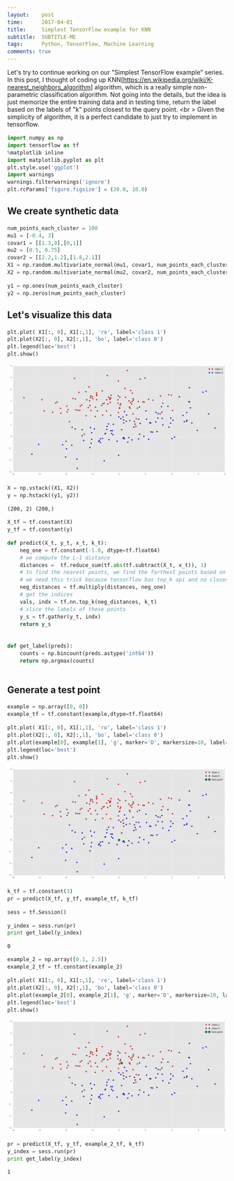 ```yaml
---
layout:    post
time:      2017-04-01
title:     Simplest TensorFlow example for KNN
subtitle:  SUBTITLE-ME
tags:      Python, TensorFlow, Machine Learning
comments: true
---
```

Let's try to continue working on our "Simplest TensorFlow example" series. In this post, I thought of coding up KNN[https://en.wikipedia.org/wiki/K-nearest_neighbors_algorithm] algorithm, which is a really simple non-parametric classification algorithm. Not going into the details, but the idea is just memorize the entire training data and in testing time, return the label based on the labels of "k" points closest to the query point. <br \>
Given the simplicity of algorithm, it is a perfect candidate to just try to implement in tensorflow.

```python
import numpy as np
import tensorflow as tf
%matplotlib inline
import matplotlib.pyplot as plt
plt.style.use('ggplot')
import warnings
warnings.filterwarnings('ignore')
plt.rcParams['figure.figsize'] = (20.0, 10.0)
```

## We create synthetic data 


```python
num_points_each_cluster = 100
mu1 = [-0.4, 3]
covar1 = [[1.3,0],[0,1]]
mu2 = [0.5, 0.75]
covar2 = [[2.2,1.2],[1.8,2.1]]
X1 = np.random.multivariate_normal(mu1, covar1, num_points_each_cluster)
X2 = np.random.multivariate_normal(mu2, covar2, num_points_each_cluster)
```


```python
y1 = np.ones(num_points_each_cluster)
y2 = np.zeros(num_points_each_cluster)
```

## Let's visualize this data


```python
plt.plot( X1[:, 0], X1[:,1], 'ro', label='class 1')
plt.plot(X2[:, 0], X2[:,1], 'bo', label='class 0')
plt.legend(loc='best')
plt.show()
```


![png](https://raw.githubusercontent.com/ensemblearner/ensemblearner.github.io/master/blog_images/tensor_flow_blog_images/knn_5_0.png)



```python
X = np.vstack((X1, X2))
y = np.hstack((y1, y2))

```

    (200, 2) (200,)



```python
X_tf = tf.constant(X)
y_tf = tf.constant(y)
```


```python
def predict(X_t, y_t, x_t, k_t):
    neg_one = tf.constant(-1.0, dtype=tf.float64)
    # we compute the L-1 distance
    distances =  tf.reduce_sum(tf.abs(tf.subtract(X_t, x_t)), 1)
    # to find the nearest points, we find the farthest points based on negative distances
    # we need this trick because tensorflow has top_k api and no closest_k or reverse=True api
    neg_distances = tf.multiply(distances, neg_one)
    # get the indices
    vals, indx = tf.nn.top_k(neg_distances, k_t)
    # slice the labels of these points
    y_s = tf.gather(y_t, indx)
    return y_s
    
    
def get_label(preds):
    counts = np.bincount(preds.astype('int64'))
    return np.argmax(counts)
    
```

## Generate a test point


```python
example = np.array([0, 0])
example_tf = tf.constant(example,dtype=tf.float64)

```


```python
plt.plot( X1[:, 0], X1[:,1], 'ro', label='class 1')
plt.plot(X2[:, 0], X2[:,1], 'bo', label='class 0')
plt.plot(example[0], example[1], 'g', marker='D', markersize=10, label='test point')
plt.legend(loc='best')
plt.show()
```


![png](https://raw.githubusercontent.com/ensemblearner/ensemblearner.github.io/master/blog_images/tensor_flow_blog_images/knn_11_0.png)



```python
k_tf = tf.constant(3)
pr = predict(X_tf, y_tf, example_tf, k_tf)
```


```python
sess = tf.Session()
```


```python
y_index = sess.run(pr)
print get_label(y_index)
```

    0



```python
example_2 = np.array([0.1, 2.5])
example_2_tf = tf.constant(example_2)
```


```python
plt.plot( X1[:, 0], X1[:,1], 'ro', label='class 1')
plt.plot(X2[:, 0], X2[:,1], 'bo', label='class 0')
plt.plot(example_2[0], example_2[1], 'g', marker='D', markersize=10, label='test point')
plt.legend(loc='best')
plt.show()
```


![png](https://raw.githubusercontent.com/ensemblearner/ensemblearner.github.io/master/blog_images/tensor_flow_blog_images/knn_16_0.png)



```python
pr = predict(X_tf, y_tf, example_2_tf, k_tf)
y_index = sess.run(pr)
print get_label(y_index)
```

    1



```python

```
